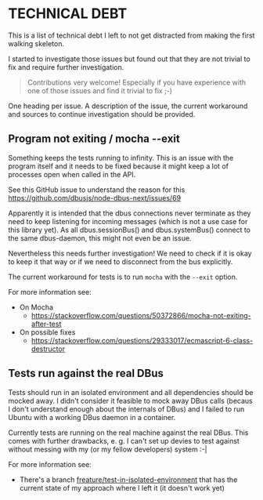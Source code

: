 # TECHNICAL DEBT

This is a list of technical debt I left to not get distracted from making the first walking skeleton.

I started to investigate those issues but found out that they are not trivial to fix and require further investigation.

> Contributions very welcome! Especially if you have experience with one of those issues and find it trivial to fix ;-)

One heading per issue. A description of the issue, the current workaround and sources to continue investigation should be provided.

## Program not exiting / mocha --exit

Something keeps the tests running to infinity. This is an issue with the program itself and it needs to be fixed because it might keep a lot of processes open when called in the API.

See this GitHub issue to understand the reason for this https://github.com/dbusjs/node-dbus-next/issues/69

Apparently it is intended that the dbus connections never terminate as they need to keep listening for incoming messages (which is not a use case for this library yet). As all dbus.sessionBus() and dbus.systemBus() connect to the same dbus-daemon, this might not even be an issue.

Nevertheless this needs further investigation! We need to check if it is okay to keep it that way or if we need to disconnect from the bus explicitly.

The current workaround for tests is to run `mocha` with the `--exit` option.

For more information see:

* On Mocha
    * https://stackoverflow.com/questions/50372866/mocha-not-exiting-after-test
* On possible fixes
    * https://stackoverflow.com/questions/29333017/ecmascript-6-class-destructor

## Tests run against the real DBus

Tests should run in an isolated environment and all dependencies should be mocked away. I didn't consider it feasible to mock away DBus calls (becaus I don't understand enough about the internals of DBus) and I failed to run Ubuntu with a working DBus daemon in a container.

Currently tests are running on the real machine against the real DBus. This comes with further drawbacks, e. g. I can't set up devies to test against without messing with my (or my fellow developers) system :-|

For more information see:

* There's a branch [freature/test-in-isolated-environment](https://github.com/frederikheld/nm-dbus/tree/feature/test-in-isolated-environment) that has the current state of my approach where I left it (it doesn't work yet)
